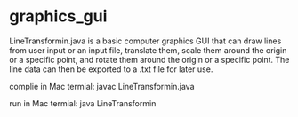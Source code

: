 # graphics_gui

LineTransformin.java is a basic computer graphics GUI that can draw lines from user input 
or an input file, translate them, scale them around the origin or a specific point, and 
rotate them around the origin or a specific point. The line data can then be exported to 
a .txt file for later use. 

complie in Mac termial: javac LineTransformin.java

run in Mac termial: java LineTransformin
